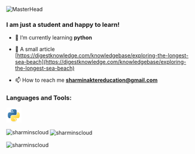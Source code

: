 ![MasterHead](https://i.pinimg.com/originals/8e/75/2c/8e752cf446947d3d01c0eaaf9e1504e2.gif)
<h3 align="left">I am just a student and happy to learn!</h3>

- 🌱 I’m currently learning **python**

- 📝 A small article [https://digestknowledge.com/knowledgebase/exploring-the-longest-sea-beach](https://digestknowledge.com/knowledgebase/exploring-the-longest-sea-beach)

- 📫 How to reach me **sharminaktereducation@gmail.com**


<p align="left">
</p>

<h3 align="left">Languages and Tools:</h3>
<p align="left"> <a href="https://www.python.org" target="_blank" rel="noreferrer"> <img src="https://raw.githubusercontent.com/devicons/devicon/master/icons/python/python-original.svg" alt="python" width="40" height="40"/> </a> </p>

<p><img align="left" src="https://github-readme-stats.vercel.app/api/top-langs?username=sharminscloud&show_icons=true&locale=en&layout=compact" alt="sharminscloud" /></p>

<p>&nbsp;<img align="center" src="https://github-readme-stats.vercel.app/api?username=sharminscloud&show_icons=true&locale=en" alt="sharminscloud" /></p>

<p><img align="center" src="https://github-readme-streak-stats.herokuapp.com/?user=sharminscloud&" alt="sharminscloud" /></p>
